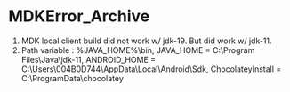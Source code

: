 # MDKError_Archive
1. MDK local client build did not work w/ jdk-19. But did work w/ jdk-11.
2. Path variable : %JAVA_HOME%\bin, JAVA_HOME = C:\Program Files\Java\jdk-11, ANDROID_HOME = C:\Users\004B0D744\AppData\Local\Android\Sdk, 
ChocolateyInstall = C:\ProgramData\chocolatey
